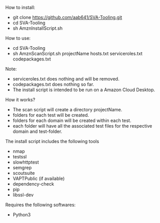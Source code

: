 How to install:
- git clone https://github.com/aab641/SVA-Tooling.git
- cd SVA-Tooling
- sh AmznInstallScript.sh

How to use:
- cd SVA-Tooling
- sh AmznScanScript.sh projectName hosts.txt serviceroles.txt codepackages.txt

Note:
- serviceroles.txt does nothing and will be removed.
- codepackages.txt does nothing so far.
- The install script is intended to be run on a Amazon Cloud Desktop.

How it works?
- The scan script will create a directory projectName.
- folders for each test will be created.
- folders for each domain will be created within each test.
- each folder will have all the associated test files for the respective domain and test-folder.

The install script includes the following tools
- nmap
- testssl
- slowhttptest
- semgrep
- scoutsuite
- VAPTPublic (if available)
- dependency-check
- pip
- libssl-dev

Requires the following softwares:
- Python3
